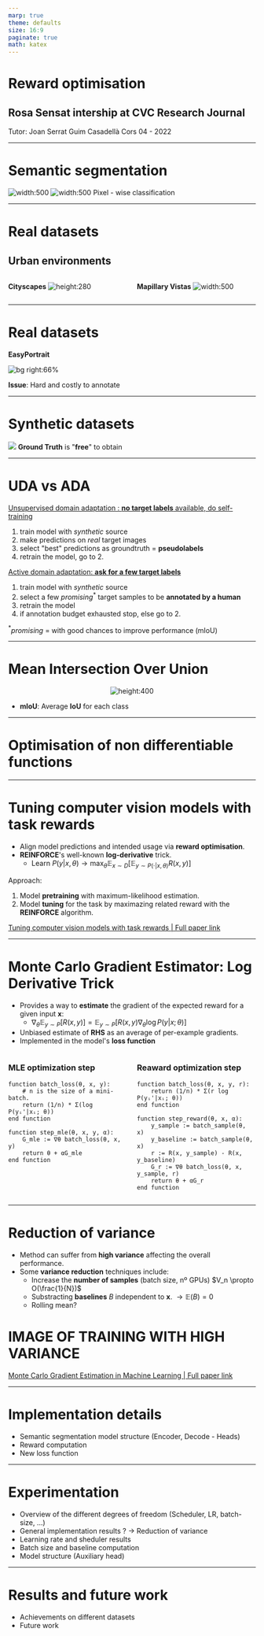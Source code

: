 ```yaml
---
marp: true
theme: defaults
size: 16:9
paginate: true
math: katex
---
```


# Reward optimisation
## Rosa Sensat intership at CVC Research Journal

Tutor: Joan Serrat
Guim Casadellà Cors
04 - 2022

---
# Semantic segmentation

![width:500](Figures/cs1_original.png) ![width:500](Figures/cs1_groundtruth.png)
Pixel - wise classification

---

# Real datasets
## Urban environments

<div style="display: flex; justify-content: space-between;">
<div class="column" style="margin-right: 10px; width: 50%;">

**Cityscapes**
 ![height:280](Figures/cs1_summary.jpeg)

</div>
<div class="column" style="margin-left: 10px; width: 50%;">

**Mapillary Vistas**
![width:500](Figures/mapillary1.png)

</div>
</div>


---

# Real datasets

**EasyPortrait**

![bg right:66%](Figures/easyPortrait_2.jpg)

**Issue**: Hard and costly to annotate

---

# Synthetic datasets

![](Figures/gta.png) 
**Ground Truth** is "**free**" to obtain

---

UDA vs ADA
===

[Unsupervised domain adaptation : **no target labels** available, do self-training]()

1. train model with *synthetic* source
1. make predictions on *real* target images
1. select "best" predictions as groundtruth = **pseudolabels**
1. retrain the model, go to 2.

[Active domain adaptation: **ask for a few target labels**]()

1. train model with *synthetic* source
1. select a few *promising*$^*$ target samples to be **annotated by a human** 
1. retrain the model
1. if annotation budget exhausted stop, else go to 2.

$^*$*promising* = with good chances to improve performance (mIoU)


---

# Mean Intersection Over Union
<center>

![height:400](Figures/IoU_slide.png) 

</center>

- **mIoU**: Average **IoU** for each class

---

# Optimisation of non differentiable functions

---

# Tuning computer vision models with task rewards
<!-- explain the basic meanings -->
- Align model predictions and intended usage via **reward optimisation**.
- **REINFORCE**'s well-known **log-derivative** trick.
  - Learn $P(y|x, \theta) \rightarrow \max_{\theta} \mathbb{E}_{x \sim D} \left[ \mathbb{E}_{y \sim P(\cdot | x, \theta)} R(x, y) \right]$   

Approach:
1. Model **pretraining** with maximum-likelihood estimation.
1. Model **tuning** for the task by maximazing related reward with the **REINFORCE** algorithm.

[Tuning computer vision models with task rewards | Full paper link](https://arxiv.org/pdf/2302.08242)

---

# Monte Carlo Gradient Estimator: Log Derivative Trick
<!-- split in two slides -->
- Provides a way to **estimate** the gradient of the expected reward for a given input **x**:
  - $\nabla_{\theta} \mathbb{E}_{y \sim P} \left[ R(x, y) \right] = \mathbb{E}_{y \sim P} \left[ R(x, y) \nabla_{\theta} \log P(y|x; \theta) \right]$
- Unbiased estimate of **RHS** as an average of per-example gradients.
- Implemented in the model's **loss function**


<div style="display: flex; justify-content: space-between;">
<div class="column" style="margin-right: 10px; width: 50%;">

### MLE optimization step
```
function batch_loss(θ, x, y):
    # n is the size of a mini-batch.
    return (1/n) * Σ(log P(yᵢ'|xᵢ; θ))
end function

function step_mle(θ, x, y, α):
    G_mle := ∇θ batch_loss(θ, x, y)
    return θ + αG_mle
end function
```

</div>
<div class="column" style="margin-left: 10px; width: 50%;">

### Reaward optimization step

```
function batch_loss(θ, x, y, r):
    return (1/n) * Σ(r log P(yᵢ'|xᵢ; θ))
end function

function step_reward(θ, x, α):
    y_sample := batch_sample(θ, x)
    y_baseline := batch_sample(θ, x)
    r := R(x, y_sample) - R(x, y_baseline)
    G_r := ∇θ batch_loss(θ, x, y_sample, r)
    return θ + αG_r
end function
```

</div>
</div>

---

# Reduction of variance

- Method can suffer from **high variance** affecting the overall performance.
- Some **variance reduction** techniques include:
  - Increase the **number of samples** (batch size, nº GPUs) $V_n \propto O(\frac{1}{N})$
  - Substracting **baselines** $B$ independent to **x**. $\rightarrow  \mathbb{E}(B)=0$
  - Rolling mean?

# IMAGE OF TRAINING WITH HIGH VARIANCE

[Monte Carlo Gradient Estimation in Machine Learning | Full paper link](https://arxiv.org/pdf/1906.10652)

---

# Implementation details
- Semantic segmentation model structure (Encoder, Decode - Heads)
- Reward computation
- New loss function

---

# Experimentation
- Overview of the different degrees of freedom (Scheduler, LR, batch-size, ...)
- General implementation results ? -> Reduction of variance
- Learning rate and sheduler results
- Batch size and baseline computation
- Model structure (Auxiliary head)

---

# Results and future work


- Achievements on different datasets
- Future work